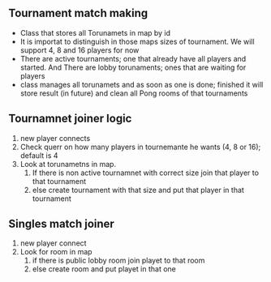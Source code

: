 
## Tournament match making
*  Class that stores all Torunamets in map by id
* It is importat to distinguish in those maps sizes of tournament. We will support 4, 8 and 16 players for now
* There are active tournaments; one that already have all players and started. And There are lobby torunaments; ones that are waiting for players 
* class manages all torunamets and as soon as one is done; finished it will store result (in future) and clean all Pong rooms of that tournaments 

## Tournamnet joiner logic 
1. new player connects
2. Check querr on how many players in tournemante he wants (4, 8 or 16); default is 4
3. Look at torunametns in map.
	1. If there is non active tournamnet with correct size 
		join that player to that tournament
	2. else 
		create tournament with that size and put that player in that tournament 


## Singles match joiner 
1. new player connect
2. Look for room in map 
	1. if there is public lobby room 
		join playet to that room
	2. else 
		create room and put playet in that one